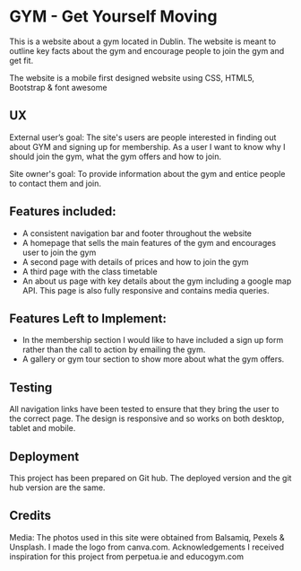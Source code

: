 
 # GYM - Get Yourself Moving
 This is a website about a gym located in Dublin. The website is meant to outline key facts about the gym and encourage people to join the gym and get fit.
 
The website is a mobile first designed website using CSS, HTML5, Bootstrap & font awesome
 
## UX
External user’s goal:
The site's users are people interested in finding out about GYM and signing up for membership. As a user I want to know why I should join the gym, what the gym offers and how to join. 

Site owner's goal:
To provide information about the gym and entice people to contact them and join. 

## Features included:
 - A consistent navigation bar and footer throughout the website
 - A homepage that sells the main features of the gym and encourages user to join the gym
 - A second page with details of prices and how to join the gym
 - A third page with the class timetable
 - An about us page with key details about the gym including a google map API. This page is also fully responsive and contains media queries. 
 

## Features Left to Implement:
- In the membership section I would like to have included a sign up form rather than the call to action by emailing the gym.
- A gallery or gym tour section to show more about what the gym offers. 


## Testing
All navigation links have been tested to ensure that they bring the user to the correct page. The design is responsive and so works on both desktop, tablet and mobile. 


## Deployment
This project has been prepared on Git hub. The deployed version and the git hub version are the same.

## Credits

Media:
The photos used in this site were obtained from Balsamiq, Pexels & Unsplash. I made the logo from canva.com. 
Acknowledgements
I received inspiration for this project from perpetua.ie and educogym.com
